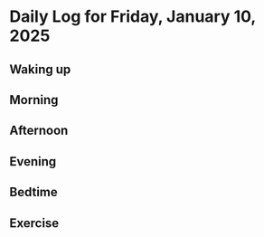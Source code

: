 # Daily Log for Friday, January 10, 2025

## Waking up

## Morning

## Afternoon

## Evening

## Bedtime

## Exercise
